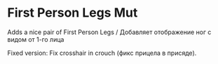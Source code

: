 # First Person Legs Mut
Adds a nice pair of First Person Legs / Добавляет отображение ног с видом от 1-го лица

Fixed version: Fix crosshair in crouch (фикс прицела в присяде).
